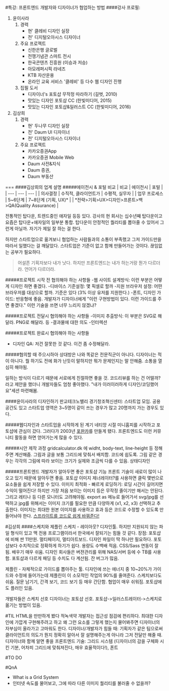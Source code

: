 
#특강: 프론트엔드 개발자와 디자이너가 협업하는 방법
####강사 프로필:
1. 윤이사라
	1. 경력
		- 현' 클레비 디자인 실장
		- 전' 디지털오아시스 디자이너
	1. 주요 프로젝트
		- 신한은행 글로벌 
		- 전쟁기념관 스마트 전시
		- 한국콘텐츠 진흥원 (이승과 저승)
		- 아모레퍼시픽 라네즈
		- KTB 자산운용 
		- 온라인 교육 서비스 '클레비' 등 다수 웹 디자인 진행
	1. 집필 도서
		- 디자이너's 포토샵 무작정 따라하기 (길벗, 2010)
		- 맛있는 디자인 포토샵 CC (한빛미디어, 2015)
		- 맛있는 디자인 포토샵&일러스트 CC (한빛미디어, 2016)
1. 김상희
	1. 경력
		- 현' 두나무 디자인 실장
		- 전' Daum UI 디자이너
		- 전' 디지털오아시스 디자이너
	1. 주요 프로젝트
		- 카카오증권App
		- 카카오증권 Mobile Web
		- Daum 사전&지식
		- Daum 증권, 
		- Daum 부동산

===
####김상희의 업계 설명
#####에이전시 & 포털 비교
| 비교 | 에이전시 | 포털 |
| --- | --- | --- |
| 의사결정 | 수직적, 클라이언트가 | 수평적, 실무자 |
| 업무 프로세스 | 5~6단계 | 7~8단계 (기획, UX)* |
| *전략>기획>UX>디자인>프론트>백>QA(Quality Assurance) |

전통적인 탑다운, 트렌드중인 애자일 등등 있다. 강사의 현 회사는 십수년째 탑다운이고 요즘은 탑다운+애자일의 일부분 통합. 탑다운이 안정적인 퀄리티를 뽑아줄 수 있어서 그런게 아닐까. 자기가 제일 잘 하는 걸 한다.

하지만 스타트업으로 옮겨보니 협업하는 사람들과의 소통이 부족했고 그저 가이드만을 따라서 일했다는 걸 깨달았다. 스타트업은 기준이 없고 함께 만들어가는 것이다. 끊임없는 공부가 필요하다. 

> 어설픈 기획자보다 내가 낫다. 하지만 프론트엔드는 내가 하는거랑 뭔가 다르더라. 언어가 다르더라.

#####프로젝트 시작 전 협의해야 하는 사항들
-웹 사이트 설계방식: 이런 부분은 어떻게 디자인 하면 좋겠다.
-디바이스 기준설정: 몇 픽셀로 할까
-지원 브라우저 설정: 어떤 브라우저를 대상으로 할까. 기준은 있다 (3% 이상 유저를 지원한다.)
-폰트, 디자인 가이드: 반응형에 좋음. 개발자가 디자이너에게 "이런 구현방법이 있다. 이런 가이드를 주면 좋겠다." 이런 기술을 쓰면 너무 느리지 않겠냐?

#####프로젝트 전달시 협의해야 하는 사항들
-이미지 추출방식: 이 부분은 SVG로 해달라. PNG로 해달라. 등
-결과물에 대한 의도
-인터렉션

#####프로젝트 완료시 협의해야 하는 사항들
- 디자인 QA: 저건 잘못한 것 같다. 이건 좀 수정해달라.

#####협의할 때 주으시하아
상대방은 나와 똑같은 전문직군이 아니다. 디자이너는 적이 아니다. 뭘 하기도 전에 화가 난듯이 말하지만 뭐가 문제인지는 말 안해줌. 소통을 열심히 해야됨.

일하는 방식이 다르기 때문에 서로에게 친절하면 좋을 것. 코드리뷰를 하는 건 어떨까? 라고 제안을 했더니 개발자들도 엄청 좋아했다. "내가 이러이러하게 디자인/코딩했어요"세션 마련해봄.

####윤이사라의 디자인하기
판교테크노밸리 경기창조혁신센터: 스타트업 모임. 공용공간도 있고 스타트업 영역은 3~5명이 같이 쓰는 경우가 많고 20명까지 가는 경우도 있다.

#####웹디자인과 스타트업을 시작하게 된 계기
네티앙 시절 미니홈피를 시작하고 포토샵에 관심이 갔다. 그러다가 2003년 [포완카](http://cafe.naver.com/pstutorial)를 만들게 됐다. 프론트엔드도 이런 커뮤니티 활동을 하면 얻어가는게 많을 수 있다. 

#####시안 제작 과정
gridcalculator.dk 에 widht, body-text, line-height 등 정해주면 계산해줌. 그림과 글을 보통 그리드에 맞춰서 배치함. 코드에 쉽도록.
그림 같은 경우는 각각의 그림에 따라 보이는 크기가 실제와 조금씩 다를 수 있음.
상태디자인 

#####프론트엔드 개발자가 알아두면 좋은 포토샵 기능
프론트 기술이 새로이 많이 나오고 있기 때문에 알아두면 좋음.
포토샵 이미지 제너레이터?를 사용하면 클릭 몇번으로 요소들을 쉽게 저장할 수 있다.
이미지 최적화 - 빠르게 로딩하기: 로딩 시간이 길어지면 수익이 떨어진다! 하지만 가장 처음 보이는 이미지 등은 무작정 줄이기만 해서는 안된다. 그리고 레티나 등 다른 모니터도 고려해야됨. export as 메뉴로 들어가서 svg/jpg를 선택하고 jpg를 위해서는 이미지 크기를 필요한 만큼 다양하게 (x1, x2, x3) 선택하고 추출한다. 이미지는 최대한 원본 이미지를 사용하고 효과 등은 코드로 수정할 수 있도록 만들어놔야 한다. 
[스프라이트를 코드로 쉽게 바꿔준다!](http://spritepad.wearekiss.com/)

#김상희
####스케치와 제플린
스케치 - 레이아웃? 디자인툴. 하지만 지원되지 않는 파일 형식이 있고 맥 전용 프로그램이라서 한국에서 잘되기는 힘들 것 같다. 장점: 포토샵에 비해 싼 11만원. 멀티페이지, 멀티아트보드. 디자인 파일이 딱 하나만 필요하다. 포토샵보다 수치적으로 정확하게 하기가 쉽다. 용량도 수백배 적음. CSS/Sass 연동이 잘 됨. 배우기 매우 쉬움. 디자인 회사들은 버젼관리를 위해 NAS/서버 등에 수 TB를 사용함. 포토샵과 다르게 패딩 등 수치도 다 계산됨. 잔 버그가 많음. 

제플린 - 자체적으로 가이드를 뽑아주는 툴. 디자인에 쓰는 에너지 중 10~20%가 가이드와 수정에 들어가는데 제플린이 이 소모적인 작업의 90%를 줄여준다. 스케치보다도 쉬움. 질문 남기기, 간격 보기, 코드 보기 등 매우 간단함. 협업이 매우 쉬워짐. 포토샵에도 플러인 있음.

개발자들은 스케치 선호
디자이너는 포토샵 선호. 포토샵->일러스트레이터->스케치로 옮기는 방법이 있음. 

#TIL
HTML을 만만하게 봤다
적녹색약 개발자는 접근성 점검에 편리하다.
최대한 디자인에 가깝게 구현해주려고 하고 왜 그런 요소를 그렇게 했는지 물어봐주면 디자이너의 자부심이 올라가고 고마워도 한다.
디자이너/개발자가 힘들 때: 기획자가 같은 팀으로써 클라이언트의 의도가 뭔지 정확히 알아서 잘 설명해주는게 아니라 그저 전달만 해줄 때.
디자이너와 함께 알면 좋을 프론트엔드 기술: 그리드 시스템 (디자이너의 감을 구체화 시킨 기분, 어차피 그리드에 맞춰져진다, 매우 효율적이다!), 폰트


#TO DO

#QnA
- What is a Grid System
- 인터넷 속도를 물어보고, 그에 따라 다른 이미지 퀄리티를 불러줄 수 없을까?